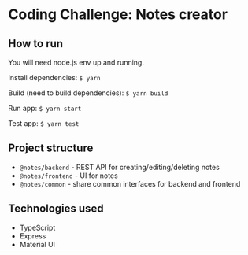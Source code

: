 # Coding Challenge: Notes creator

## How to run

You will need node.js env up and running.

Install dependencies: `$ yarn`

Build (need to build dependencies): `$ yarn build`

Run app: `$ yarn start`

Test app: `$ yarn test`

## Project structure

- `@notes/backend` - REST API for creating/editing/deleting notes
- `@notes/frontend` - UI for notes
- `@notes/common` - share common interfaces for backend and frontend

## Technologies used

- TypeScript
- Express
- Material UI
